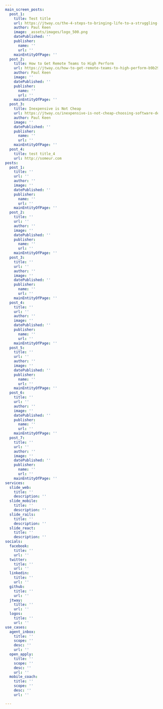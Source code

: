 ```yaml
---
main_screen_posts:
  post_1:
    title: Test title
    url: https://jtway.co/the-4-steps-to-bringing-life-to-a-struggling-project-37a53bf9c7dc
    author: Paul Keen
    image: _assets/images/logo_500.png
    datePublished: ''
    publisher:
      name: ''
      url: ''
    mainEntityOfPage: ''
  post_2:
    title: How to Get Remote Teams to High Perform
    url: https://jtway.co/how-to-get-remote-teams-to-high-perform-b9b29d698feb
    author: Paul Keen
    image: ''
    datePublished: ''
    publisher:
      name: ''
      url: ''
    mainEntityOfPage: ''
  post_3:
    title: Inexpensive is Not Cheap
    url: https://jtway.co/inexpensive-is-not-cheap-choosing-software-development-company-for-your-project-da97b7d9b3c0
    author: Paul Keen
    image: ''
    datePublished: ''
    publisher:
      name: ''
      url: ''
    mainEntityOfPage: ''
  post_4:
    title: test title_4
    url: http://someur.com
posts:
  post_1:
    title: ''
    url: ''
    author: ''
    image: ''
    datePublished: ''
    publisher:
      name: ''
      url: ''
    mainEntityOfPage: ''
  post_2:
    title: ''
    url: ''
    author: ''
    image: ''
    datePublished: ''
    publisher:
      name: ''
      url: ''
    mainEntityOfPage: ''
  post_3:
    title: ''
    url: ''
    author: ''
    image: ''
    datePublished: ''
    publisher:
      name: ''
      url: ''
    mainEntityOfPage: ''
  post_4:
    title: ''
    url: ''
    author: ''
    image: ''
    datePublished: ''
    publisher:
      name: ''
      url: ''
    mainEntityOfPage: ''
  post_5:
    title: ''
    url: ''
    author: ''
    image: ''
    datePublished: ''
    publisher:
      name: ''
      url: ''
    mainEntityOfPage: ''
  post_6:
    title: ''
    url: ''
    author: ''
    image: ''
    datePublished: ''
    publisher:
      name: ''
      url: ''
    mainEntityOfPage: ''
  post_7:
    title: ''
    url: ''
    author: ''
    image: ''
    datePublished: ''
    publisher:
      name: ''
      url: ''
    mainEntityOfPage: ''
services:
  slide_web:
    title: ''
    description: ''
  slide_mobile:
    title: ''
    description: ''
  slide_rails:
    title: ''
    description: ''
  slide_react:
    title: ''
    description: ''
socials:
  facebook:
    title: ''
    url: ''
  twitter:
    title: ''
    url: ''
  linkedin:
    title: ''
    url: ''
  github:
    title: ''
    url: ''
  jtway:
    title: ''
    url: ''
  logos:
    title: ''
    url: ''
use_cases:
  agent_inbox:
    title: ''
    scope: ''
    desc: ''
    url: ''
  open_apply:
    title: ''
    scope: ''
    desc: ''
    url: ''
  mobile_coach:
    title: ''
    scope: ''
    desc: ''
    url: ''

---
```


